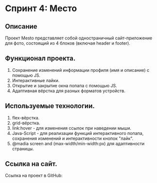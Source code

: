 # Спринт 4: Место

## Описание
Проект Mesto представляет собой одностраничный сайт-приложение для фото, состоящий из 4 блоков (включая header и footer).

## Функционал проекта.
1. Сохранение изменений информации профиля (имя и описание) с помощью JS.
2. Интерактивные лайки.
3. Открытие и закрытие окна попапа с помощью JS.
4. Адаптивная вёрстка для разных форматов устройств.

## Используемые технологии.
1. flex-вёрстка.
2. grid-вёрстка.
3. link:hover - для изменения ссылок при наведении мыши.
4. Java-Script - для реализации функций интерактивного попапа, сохранения изменений и интерактивности кнопок "лайк".
5. @madia screen and (max-width/min-width:px) для адаптивности страницы.

## Ссылка на сайт.
Ссылка на проект в GitHub: 